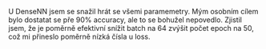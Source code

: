 U DenseNN jsem se snažil hrát se všemi paramemetry. Mým osobním cílem bylo dostatat se pře 90% accuracy, ale to se bohužel nepovedlo. Zjistil jsem, že je poměrně efektivní snížit batch na 64 zvýšit počet epoch na 50, což mi přineslo poměrně nízká čísla u loss.
